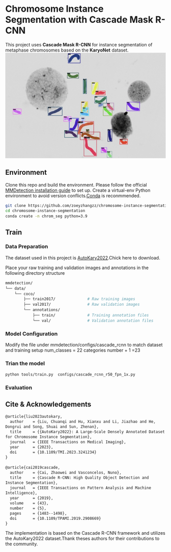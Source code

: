 # Chromosome Instance Segmentation with Cascade Mask R-CNN
This project uses **Cascade Mask R-CNN** for instance segmentation of metaphase chromosomes based on the **KaryoNet** dataset.
![](images/seg.png)

## Environment
Clone this repo and build the environment. Please follow the official [MMDetection installation guide](https://mmdetection.readthedocs.io/en/latest/get_started.html) to set up. Create a virtual-env Python environment to avoid version conflicts.[Conda](https://docs.conda.io/projects/miniconda/en/latest/) is reconmmended.

```bash
git clone https://github.com/zoeyzhangzz/chromosome-instance-segmentation.git
cd chromosome-instance-segmentation
conda create -n chrom_seg python=3.9 
```

## Train
### Data Preparation
The dataset used in this project is [AutoKary2022](https://github.com/wangjuncongyu/chromosome-instance-segmentation-dataset).Chick here to download.

Place your raw training and validation images and annotations in the following directory structure
```bash
mmdetection/
└── data/
    └── coco/
        ├── train2017/              # Raw training images
        ├── val2017/                # Raw validation images
        └── annotations/
            ├── train/              # Training annotation files 
            └── val/                # Validation annotation files 
```

### Model Configuration
Modify the file under mmdetection/configs/cascade_rcnn to match dataset and training setup
num_classes = 22 categories number + 1 =23

###  Trian the model

```bash
python tools/train.py  configs/cascade_rcnn_r50_fpn_1x.py
```

###  Evaluation

## Cite & Acknowledgements

```
@article{liu2023autokary,
  author    = {Liu, Chuanqi and Hu, Xianxu and Li, Jiazhao and He, Dongrui and Song, Shuai and Sun, Zhenan},
  title     = {{AutoKary2022}: A Large-Scale Densely Annotated Dataset for Chromosome Instance Segmentation},
  journal   = {IEEE Transactions on Medical Imaging},
  year      = {2023},
  doi       = {10.1109/TMI.2023.3241234}
}

@article{cai2019cascade,
  author    = {Cai, Zhaowei and Vasconcelos, Nuno},
  title     = {Cascade R-CNN: High Quality Object Detection and Instance Segmentation},
  journal   = {IEEE Transactions on Pattern Analysis and Machine Intelligence},
  year      = {2019},
  volume    = {43},
  number    = {5},
  pages     = {1483--1498},
  doi       = {10.1109/TPAMI.2019.2908669}
}
```

The implementation is based on the Cascade R-CNN framework and utilizes the AutoKary2022 dataset.Thank theses authors for their contributions to the community.
